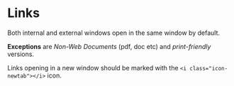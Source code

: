 # Links

Both internal and external windows open in the same window by default.

**Exceptions** are _Non-Web Documents_ (pdf, doc etc) and _print-friendly_ versions.

Links opening in a new window should be marked with the  `<i class="icon-newtab"></i>` icon.

